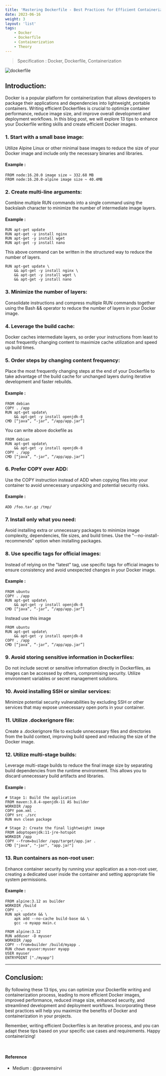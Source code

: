 ```yaml
---
title: 'Mastering Dockerfile - Best Practices for Efficient Containerization'
date: 2023-06-16
weight: 3
layout: 'list'
tags:
    - Docker
    - Dockerfile
    - Containerization
    - Theory
---
```

> Specification : Docker, Dockerfile, Containerization

![dockerfile](./images/mastering-dockerfile.png)

## Introduction:
Docker is a popular platform for containerization that allows developers to package their applications and dependencies into lightweight, portable containers. Writing efficient Dockerfiles is crucial to optimize container performance, reduce image size, and improve overall development and deployment workflows. In this blog post, we will explore 13 tips to enhance your Dockerfile writing skills and create efficient Docker images.

### 1. Start with a small base image:
Utilize Alpine Linux or other minimal base images to reduce the size of your Docker image and include only the necessary binaries and libraries.
#### Example :
```
FROM node:16.20.0 image size ~ 332.68 MB
FROM node:16.20.0-alpine image size ~ 40.4MB
```

### 2. Create multi-line arguments:
Combine multiple RUN commands into a single command using the backslash character to minimize the number of intermediate image layers.
#### Example :
```
RUN apt-get update
RUN apt-get -y install nginx
RUN apt-get -y install wget
RUN apt-get -y install nano
```
This above command can be written in the structured way to reduce the number of layers.

```
RUN apt-get update \
    && apt-get -y install nginx \
    && apt-get -y install wget \
    && apt-get -y install nano
```

### 3. Minimize the number of layers:
Consolidate instructions and compress multiple RUN commands together using the Bash && operator to reduce the number of layers in your Docker image.

### 4. Leverage the build cache:
Docker caches intermediate layers, so order your instructions from least to most frequently changing content to maximize cache utilization and speed up build times.

### 5. Order steps by changing content frequency:
Place the most frequently changing steps at the end of your Dockerfile to take advantage of the build cache for unchanged layers during iterative development and faster rebuilds.
#### Example :
```
FROM debian
COPY . /app
RUN apt-get update\
    && apt-get -y install openjdk-8
CMD [“java”, “-jar”, “/app/app.jar”]
```
You can write above dockefile as

```
FROM debian
RUN apt-get update\
    && apt-get -y install openjdk-8
COPY . /app
CMD [“java”, “-jar”, “/app/app.jar”]
```

### 6. Prefer COPY over ADD:
Use the COPY instruction instead of ADD when copying files into your container to avoid unnecessary unpacking and potential security risks.
#### Example :
```
ADD /foo.tar.gz /tmp/
```

### 7. Install only what you need:
Avoid installing extra or unnecessary packages to minimize image complexity, dependencies, file sizes, and build times. Use the "--no-install-recommends" option when installing packages.

### 8. Use specific tags for official images:
Instead of relying on the "latest" tag, use specific tags for official images to ensure consistency and avoid unexpected changes in your Docker image.
#### Example :
```
FROM ubuntu
COPY . /app
RUN apt-get update\
    && apt-get -y install openjdk-8
CMD [“java”, “-jar”, “/app/app.jar”]
```
Instead use this image

```
FROM ubuntu
RUN apt-get update\
    && apt-get -y install openjdk-8
COPY . /app
CMD [“java”, “-jar”, “/app/app.jar”]
```

### 9. Avoid storing sensitive information in Dockerfiles:
Do not include secret or sensitive information directly in Dockerfiles, as images can be accessed by others, compromising security. Utilize environment variables or secret management solutions.

### 10. Avoid installing SSH or similar services:
Minimize potential security vulnerabilities by excluding SSH or other services that may expose unnecessary open ports in your container.

### 11. Utilize .dockerignore file:
Create a .dockerignore file to exclude unnecessary files and directories from the build context, improving build speed and reducing the size of the Docker image.

### 12. Utilize multi-stage builds:
Leverage multi-stage builds to reduce the final image size by separating build dependencies from the runtime environment. This allows you to discard unnecessary build artifacts and libraries.
#### Example :
```
# Stage 1: Build the application
FROM maven:3.8.4-openjdk-11 AS builder
WORKDIR /app
COPY pom.xml .
COPY src ./src
RUN mvn clean package

# Stage 2: Create the final lightweight image
FROM adoptopenjdk:11-jre-hotspot
WORKDIR /app
COPY --from=builder /app/target/app.jar .
CMD ["java", "-jar", "app.jar"]
```

### 13. Run containers as non-root user:
Enhance container security by running your application as a non-root user, creating a dedicated user inside the container and setting appropriate file system permissions.
#### Example :
```
FROM alpine:3.12 as builder
WORKDIR /build
COPY . .
RUN apk update && \
    apk add --no-cache build-base && \
    gcc -o myapp main.c

FROM alpine:3.12
RUN adduser -D myuser
WORKDIR /app
COPY --from=builder /build/myapp .
RUN chown myuser:myuser myapp
USER myuser
ENTRYPOINT ["./myapp"]
```
---

## Conclusion:
By following these 13 tips, you can optimize your Dockerfile writing and containerization process, leading to more efficient Docker images, improved performance, reduced image size, enhanced security, and streamlined development and deployment workflows. Incorporating these best practices will help you maximize the benefits of Docker and containerization in your projects.

Remember, writing efficient Dockerfiles is an iterative process, and you can adapt these tips based on your specific use cases and requirements. Happy containerizing!

&nbsp;
#### Reference 
- Medium : @praveensirvi